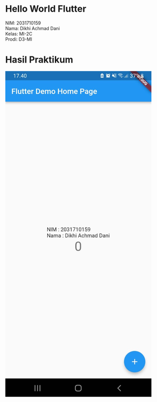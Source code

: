 
# Hello World Flutter

NIM: 2031710159 <br /> Nama: Dikhi Achmad Dani <br /> Kelas: MI-2C <br /> Prodi: D3-MI

# Hasil Praktikum
![hasil](screenshot/hasil_run.jpeg)
